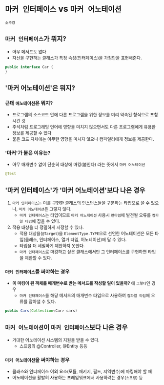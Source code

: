 # `마커 인터페이스` vs `마커 어노테이션`
`소주캉`

## `마커 인터페이스`가 뭐지?
- 아무 메서드도 없다
- 자신을 구현하는 클래스가 특정 속성(인터페이스)을 가짐만을 표현해준다.
```java
public interface Car {
}
```

## '마커 어노테이션'은 뭐지?
### 근데 `애노테이션`은 뭐지?
- 프로그램의 소스코드 안에 다른 프로그램을 위한 정보를 미리 약속된 형식으로 포함시킨 것
- 주석처럼 프로그래밍 언어에 영향을 미치지 않으면서도 다른 프로그램에게 유용한 정보를 제공할 수 있다
- 붙은 코드 자체에는 아무런 영향을 미치지 않으나 컴파일러에게 정보를 제공한다.
### '마커'가 붙은 이유는?
- 아무 매개변수 없이 단순히 대상에 마킹(붙인다) 라는 뜻에서 `마커 어노테이션`
```java
@Test
```

## '마커 인터페이스'가 '마커 어노테이션'보다 나은 경우
1. `마커 인터페이스`는 이를 구현한 클래스의 인스턴스들을 구분하는 타입으로 쓸 수 있으나, `마커 어노테이션`은 그렇지 않다.
    - `마커 인터페이스`는 타입이므로 `마커 어노테이션` 사용시 `런타임`에 발견될 오류를 `컴파일 타임`에 잡을 수 있다.
2. 적용 대상을 더 정밀하게 지정할 수 있다.
    - 적용 대상을(`@Target`)을 `ElementType.TYPE`으로 선언한 어노테이션은 모든 타입(클래스, 인터페이스, 열거 타입, 어노테이션)에 달 수 있다.
    - 타입을 더 세밀하게 제한하지 못한다.
    - `마커 인터페이스`로 마킹하고 싶은 클래스에서만 그 인터페이스를 구현하면 타입을 제한할 수 있다.
### `마커 인터페이스`를 써야하는 경우
- **이 마킹이 된 객체를 매개변수로 받는 메서드를 작성할 일이 있을까?** 에 `그렇다`인 경우
    - `마커 인터페이스`를 해당 메서드의 매개변수 타입으로 사용하여 `컴파일 타임`에 오류를 잡아낼 수 있다.
```java
public Cars(Collection<Car> cars)
```

## `마커 어노테이션`이 `마커 인터페이스`보다 나은 경우
- 거대한 어노테이션 시스템의 지원을 받을 수 있다.
    - 스프링의 @Controller, @Entity 등등
### `마커 어노테이션`을 써야하는 경우
- 클래스와 인터페이스 이외 요소(모듈, 패키지, 필드, 지역변수)에 마킹해야 할 때
- 어노테이션을 활발히 사용하는 프레임워크에서 사용하려는 경우(`스프링`) 등